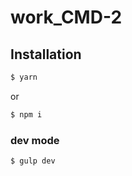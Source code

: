 # work_CMD-2
## Installation
```sh
$ yarn
```
or
```sh
$ npm i
```

### dev mode
```sh
$ gulp dev
```
